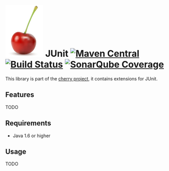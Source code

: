 # ![cherry-logo](https://raw.githubusercontent.com/codereligion/cherry/master/small-cherry.png) JUnit [![Maven Central](https://maven-badges.herokuapp.com/maven-central/com.codereligion/codereligion-cherry-junit/badge.svg?style=plastic)](https://maven-badges.herokuapp.com/maven-central/com.codereligion/codereligion-cherry-junit) [![Build Status](https://ssl.webpack.de/secure-jenkins.codereligion.com/buildStatus/icon?job=codereligion-cherry-junit-master-build-flow)](http://jenkins.codereligion.com/view/codereligion-cherry-junit/job/codereligion-cherry-junit-master-build-flow/) [![SonarQube Coverage](https://img.shields.io/sonar/http/sonar.codereligion.com/com.codereligion:codereligion-cherry-junit/coverage.svg?style=plastic)](http://sonar.codereligion.com/dashboard/index/-1)

This library is part of the [cherry project](https://github.com/codereligion/cherry), it contains extensions for JUnit.

## Features
TODO

## Requirements
* Java 1.6 or higher

## Usage
TODO
